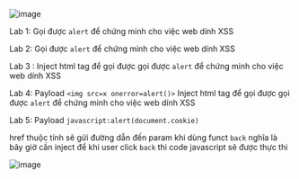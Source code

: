 ![image](https://github.com/vanniichan/Portswigger/assets/112863484/f8acd9b2-6962-4f05-b159-b0982386d9f1)

Lab 1: Gọi được `alert` để chứng minh cho việc web dính XSS

Lab 2: Gọi được `alert` để chứng minh cho việc web dính XSS

Lab 3 : Inject html tag để gọi được gọi được `alert` để chứng minh cho việc web dính XSS 

Lab 4: Payload `<img src=x onerror=alert()>`
Inject html tag để gọi được gọi được `alert` để chứng minh cho việc web dính XSS 

Lab 5: Payload `javascript:alert(document.cookie)`

href thuộc tính sẽ gửi đường dẫn đến param khi dùng funct `back` nghĩa là bây giờ cần inject để khi user click `back` thì code javascript sẽ được thực thi

![image](https://github.com/vanniichan/Portswigger/assets/112863484/9e866583-aa44-42eb-9f4b-6b553440c99e)
